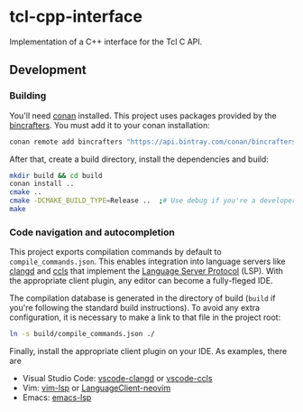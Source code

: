# tcl-cpp-interface
Implementation of a C++ interface for the Tcl C API.

## Development
### Building
You'll need [conan](https://docs.conan.io/en/latest/installation.html) installed.
This project uses packages provided by the [bincrafters](https://bintray.com/bincrafters/public-conan). You must add it to your conan installation:
~~~sh
conan remote add bincrafters "https://api.bintray.com/conan/bincrafters/public-conan"
~~~

After that, create a build directory, install the dependencies and build:
~~~sh
mkdir build && cd build
conan install ..
cmake ..
cmake -DCMAKE_BUILD_TYPE=Release ..  ;# Use debug if you're a developer
make
~~~

### Code navigation and autocompletion
This project exports compilation commands by default to
`compile_commands.json`. This enables integration into language servers like
[clangd](https://clang.llvm.org/extra/clangd/) and
[ccls](https://github.com/MaskRay/ccls) that implement the [Language Server
Protocol](https://langserver.org/) (LSP). With the appropriate client plugin, any editor can become a fully-fleged IDE.

The compilation database is generated in the directory of build (`build` if
you're following the standard build instructions). To avoid any extra
configuration, it is necessary to make a link to that file in the project root:
~~~ sh
ln -s build/compile_commands.json ./
~~~

Finally, install the appropriate client plugin on your IDE. As examples, there are
- Visual Studio Code: [vscode-clangd](https://marketplace.visualstudio.com/items?itemName=llvm-vs-code-extensions.vscode-clangd) or [vscode-ccls](https://marketplace.visualstudio.com/items?itemName=ccls-project.ccls)
- Vim: [vim-lsp](https://github.com/prabirshrestha/vim-lsp) or [LanguageClient-neovim](https://github.com/autozimu/LanguageClient-neovim)
- Emacs: [emacs-lsp](https://github.com/emacs-lsp/lsp-mode)
